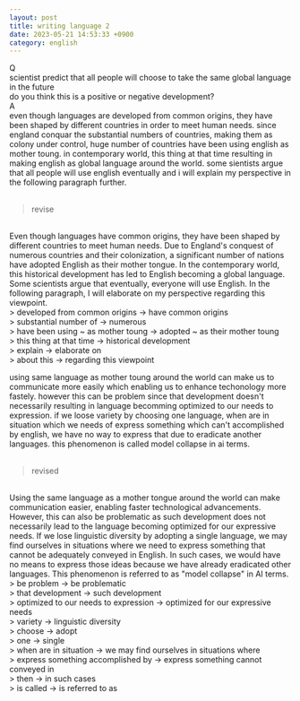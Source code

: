 ```yaml
---
layout: post
title: writing language 2
date: 2023-05-21 14:53:33 +0900
category: english
---
```

Q
<br/>
scientist predict that all people will choose to take the same global language in the future
<br/>
do you think this is a positive or negative development?
<br/>
A
<br/>
even though languages are developed from common origins, they have been shaped by different countries in order to meet human needs. since england conquar the substantial numbers of countries, making them as colony under control, huge number of countries have been using english as mother toung. in contemporary world, this thing at that time resulting in making english as global language around the world. some sientists argue that all people will use english eventually and i will explain my perspective in the following paragraph further.
<br/>
<br/>
> revise

<br/>
Even though languages have common origins, they have been shaped by different countries to meet human needs. Due to England's conquest of numerous countries and their colonization, a significant number of nations have adopted English as their mother tongue. In the contemporary world, this historical development has led to English becoming a global language. Some scientists argue that eventually, everyone will use English. In the following paragraph, I will elaborate on my perspective regarding this viewpoint.
<br/>
> developed from common origins -> have common origins
<br/>
> substantial number of -> numerous
<br/>
> have been using ~ as mother toung -> adopted ~ as their mother toung
<br/>
> this thing at that time -> historical development
<br/>
> explain -> elaborate on
<br/>
> about this -> regarding this viewpoint
<br/>

using same language as mother toung around the world can make us to communicate more easily which enabling us to enhance techonology more fastely. however this can be problem since that development doesn't necessarily resulting in language becomming optimized to our needs to expression. if we loose variety by choosing one language, when are in situation which we needs of express something which can't accomplished by english, we have no way to express that due to eradicate another languages. this phenomenon is called model collapse in ai terms.
<br/>
<br/>
> revised

<br/>
Using the same language as a mother tongue around the world can make communication easier, enabling faster technological advancements. However, this can also be problematic as such development does not necessarily lead to the language becoming optimized for our expressive needs. If we lose linguistic diversity by adopting a single language, we may find ourselves in situations where we need to express something that cannot be adequately conveyed in English. In such cases, we would have no means to express those ideas because we have already eradicated other languages. This phenomenon is referred to as "model collapse" in AI terms.
<br/>
> be problem -> be problematic
<br/>
> that development -> such development
<br/>
> optimized to our needs to expression -> optimized for our expressive needs
<br/>
> variety -> linguistic diversity
<br/>
> choose -> adopt
<br/>
> one -> single
<br/>
> when are in situation -> we may find ourselves in situations where
<br/>
> express something accomplished by -> express something cannot conveyed in
<br/>
> then -> in such cases
<br/>
> is called -> is referred to as